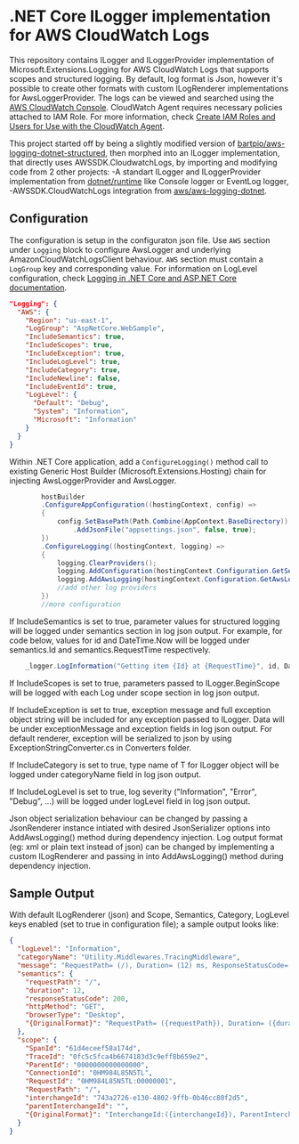 # .NET Core ILogger implementation for AWS CloudWatch Logs

This repository contains ILogger and ILoggerProvider implementation of Microsoft.Extensions.Logging for AWS CloudWatch Logs that supports scopes and structured logging.
By default, log format is Json, however it's possible to create other formats with custom ILogRenderer implementations for AwsLoggerProvider.
The logs can be viewed and searched using the [AWS CloudWatch Console](https://console.aws.amazon.com/cloudwatch/).
CloudWatch Agent requires necessary policies attached to IAM Role. For more information, check [Create IAM Roles and Users for Use with the CloudWatch Agent](https://docs.aws.amazon.com/AmazonCloudWatch/latest/monitoring/create-iam-roles-for-cloudwatch-agent.html).

This project started off by being a slightly modified version of [bartpio/aws-logging-dotnet-structured](https://github.com/bartpio/aws-logging-dotnet-structured),
then morphed into an ILogger implementation, that directly uses AWSSDK.CloudwatchLogs, by importing and modifying code from 2 other projects:
-A standart ILogger and ILoggerProvider implementation from [dotnet/runtime](https://github.com/dotnet/runtime/tree/master/src/libraries) like Console logger or EventLog logger,
-AWSSDK.CloudWatchLogs integration from [aws/aws-logging-dotnet](https://github.com/aws/aws-logging-dotnet).


## Configuration

The configuration is setup in the configuraton json file.
Use `AWS` section under `Logging` block to configure AwsLogger and underlying AmazonCloudWatchLogsClient behaviour.
`AWS` section must contain a `LogGroup` key and corresponding value.
For information on LogLevel configuration, check [Logging in .NET Core and ASP.NET Core documentation](https://docs.microsoft.com/en-us/aspnet/core/fundamentals/logging/?view=aspnetcore-3.1).

```json
"Logging": {
  "AWS": {
    "Region": "us-east-1",
    "LogGroup": "AspNetCore.WebSample",
    "IncludeSemantics": true,
    "IncludeScopes": true,
    "IncludeException": true,
    "IncludeLogLevel": true,
    "IncludeCategory": true,
    "IncludeNewline": false,
    "IncludeEventId": true,
    "LogLevel": {
      "Default": "Debug",
      "System": "Information",
      "Microsoft": "Information"
    }
  }
}
```

Within .NET Core application, add a `ConfigureLogging()` method call to existing Generic Host Builder (Microsoft.Extensions.Hosting) chain for injecting AwsLoggerProvider and AwsLogger.

```csharp
        hostBuilder
        .ConfigureAppConfiguration((hostingContext, config) =>
        {
            config.SetBasePath(Path.Combine(AppContext.BaseDirectory))
                .AddJsonFile("appsettings.json", false, true);
        })
        .ConfigureLogging((hostingContext, logging) =>
        {
            logging.ClearProviders();
            logging.AddConfiguration(hostingContext.Configuration.GetSection("Logging"));
            logging.AddAwsLogging(hostingContext.Configuration.GetAwsLoggingConfigSection());
			//add other log providers
        })
		//more configuration
```

If IncludeSemantics is set to true, parameter values for structured logging will be logged under semantics section in log json output.
For example, for code below, values for id and DateTime.Now will be logged under semantics.Id and semantics.RequestTime respectively.

```csharp
    _logger.LogInformation("Getting item {Id} at {RequestTime}", id, DateTime.Now);
```

If IncludeScopes is set to true, parameters passed to ILogger.BeginScope will be logged with each Log under scope section in log json output.

If IncludeException is set to true, exception message and full exception object string will be included for any exception passed to ILogger. Data will be under exceptionMessage and exception fields in log json output.
For default renderer, exception will be serialized to json by using ExceptionStringConverter.cs in Converters folder.

If IncludeCategory is set to true, type name of T for ILogger<T> object will be logged under categoryName field in log json output.

If IncludeLogLevel is set to true, log severity ("Information", "Error", "Debug", ...) will be logged under logLevel field in log json output.

Json object serialization behaviour can be changed by passing a JsonRenderer instance intiated with desired JsonSerializer options into AddAwsLogging() method during dependency injection.
Log output format (eg: xml or plain text instead of json) can be changed by implementing a custom ILogRenderer and passing in into AddAwsLogging() method during dependency injection.


## Sample Output

With default ILogRenderer (json) and Scope, Semantics, Category, LogLevel keys enabled (set to true in configuration file); a sample output looks like:

```json
{
  "logLevel": "Information",
  "categoryName": "Utility.Middlewares.TracingMiddleware",
  "message": "RequestPath= (/), Duration= (12) ms, ResponseStatusCode= (200), HttpMethod= (GET), BrowserType= (Desktop)",
  "semantics": {
    "requestPath": "/",
    "duration": 12,
    "responseStatusCode": 200,
    "httpMethod": "GET",
    "browserType": "Desktop",
    "{OriginalFormat}": "RequestPath= ({requestPath}), Duration= ({duration}) ms, ResponseStatusCode= ({responseStatusCode}), HttpMethod= ({httpMethod}), BrowserType= ({browserType})"
  },
  "scope": {
    "SpanId": "61d4eceef58a174d",
    "TraceId": "0fc5c5fca4b6674183d3c9eff8b659e2",
    "ParentId": "0000000000000000",
    "ConnectionId": "0HM984L85N5TL",
    "RequestId": "0HM984L85N5TL:00000001",
    "RequestPath": "/",
    "interchangeId": "743a2726-e130-4802-9ffb-0b46cc80f2d5",
    "parentInterchangeId": "",
    "{OriginalFormat}": "InterchangeId:({interchangeId}), ParentInterchangeId:({parentInterchangeId})"
  }
}
```